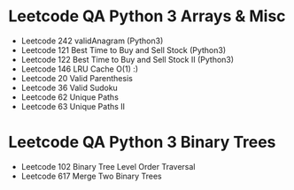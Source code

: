 # Leetcode QA Python 3 Arrays & Misc

- Leetcode 242 validAnagram (Python3) 
- Leetcode 121 Best Time to Buy and Sell Stock (Python3)
- Leetcode 122 Best Time to Buy and Sell Stock II (Python3)
- Leetcode 146 LRU Cache O(1) :)
- Leetcode 20 Valid Parenthesis
- Leetcode 36 Valid Sudoku
- Leetcode 62 Unique Paths
- Leetcode 63 Unique Paths II


# Leetcode QA Python 3 Binary Trees

- Leetcode 102 Binary Tree Level Order Traversal
- Leetcode 617 Merge Two Binary Trees

